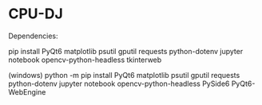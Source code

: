 # CPU-DJ

Dependencies:

pip install PyQt6 matplotlib psutil gputil requests python-dotenv jupyter notebook opencv-python-headless tkinterweb

(windows)
python -m pip install PyQt6 matplotlib psutil gputil requests python-dotenv jupyter notebook opencv-python-headless PySide6 PyQt6-WebEngine
